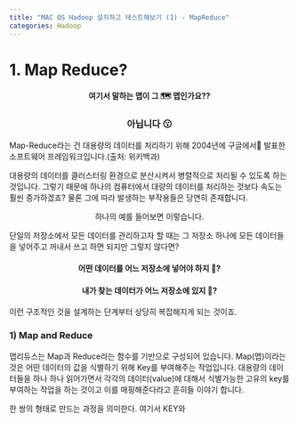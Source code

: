 ```yaml
---
title: "MAC OS Hadoop 설치하고 테스트해보기 (1) - MapReduce"
categories: Hadoop
---
```


# 1. Map Reduce? 
~~<h4><center> 여기서 말하는 맵이 그 🗺 맵인가요??</center></h4>~~


<h3><center>아닙니다 😗</center></h3>


Map-Reduce라는 건 대용량의 데이터를 처리하기 위해 2004년에 구글에서 발표한 소프트웨어 프레임워크입니다.(출처: 위키백과)

 대용량의 데이터를 클러스터링 환경으로 분산시켜서 병렬적으로 처리될 수 있도록 하는 것입니다. 그렇기 때문에 하나의 컴퓨터에서 대량의 데이터를 처리하는 것보다 속도는 훨씬 증가하겠죠? 물론 그에 따라 발생하는 부작용들은 당연히 존재합니다.

<center>하나의 예를 들어보면 이렇습니다. </center>

 
단일의 저장소에서 모든 데이터를 관리하고자 할 때는 그 저장소 하나에 모든 데이터들을 넣어주고 꺼내서 쓰고 하면 되지만 그렇지 않다면?

#### <center>어떤 데이터를 어느 저장소에 넣어야 하지 🤔? </center>
#### <center>내가 찾는 데이터가 어느 저장소에 있지 🤔? </center>

이런 구조적인 것을 설계하는 단계부터 상당히 복잡해지게 되는 것이죠.

### 1) Map and Reduce

맵리듀스는 Map과 Reduce라는 함수를 기반으로 구성되어 있습니다.
Map(맵)이라는 것은 어떤 데이터의 값을 식별하기 위해 Key를 부여해주는 작업입니다. 대용량의 데이터들을 하나 하나 읽어가면서 각각의 데이터(value)에 대해서 식별가능한 고유의 key를 부여하는 작업을 하는 것이고 이를 매핑해준다라고 흔히들 이야기 합니다. 

한 쌍의 형태로 만드는 과정을 의미한다. 여기서 KEY와
